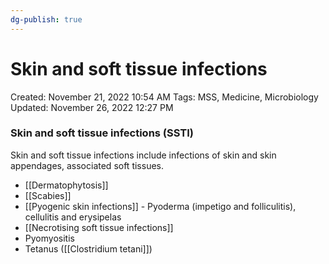 ```yaml
---
dg-publish: true
---
```


# Skin and soft tissue infections

Created: November 21, 2022 10:54 AM
Tags: MSS, Medicine, Microbiology
Updated: November 26, 2022 12:27 PM

### Skin and soft tissue infections (SSTI)

Skin and soft tissue infections include infections of skin and skin appendages, associated soft tissues.

- [[Dermatophytosis]]
- [[Scabies]]
- [[Pyogenic skin infections]] - Pyoderma (impetigo and folliculitis), cellulitis and erysipelas
- [[Necrotising soft tissue infections]]
- Pyomyositis
- Tetanus ([[Clostridium tetani]])